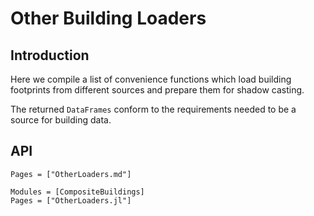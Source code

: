 # Other Building Loaders
## Introduction
Here we compile a list of convenience functions which load building footprints
from different sources and prepare them for shadow casting.

The returned `DataFrames` conform to the requirements needed to be a source for
building data.

## API

```@index
Pages = ["OtherLoaders.md"]
```

```@autodocs
Modules = [CompositeBuildings]
Pages = ["OtherLoaders.jl"]
```